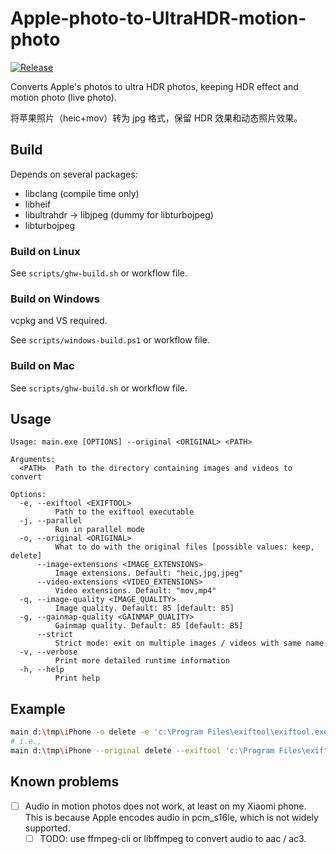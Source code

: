 # Apple-photo-to-UltraHDR-motion-photo

[![Release](https://github.com/gwy15/Apple-photo-to-UltraHDR-motion-photo/actions/workflows/release.yml/badge.svg)](https://github.com/gwy15/Apple-photo-to-UltraHDR-motion-photo/actions/workflows/release.yml)

Converts Apple's photos to ultra HDR photos, keeping HDR effect and motion photo (live photo).

将苹果照片（heic+mov）转为 jpg 格式，保留 HDR 效果和动态照片效果。

## Build

Depends on several packages:
- libclang (compile time only)
- libheif
- libultrahdr -> libjpeg (dummy for libturbojpeg)
- libturbojpeg

### Build on Linux
See `scripts/ghw-build.sh` or workflow file.

### Build on Windows
vcpkg and VS required.

See `scripts/windows-build.ps1` or workflow file.

### Build on Mac
See `scripts/ghw-build.sh` or workflow file.

## Usage
```
Usage: main.exe [OPTIONS] --original <ORIGINAL> <PATH>

Arguments:
  <PATH>  Path to the directory containing images and videos to convert

Options:
  -e, --exiftool <EXIFTOOL>
          Path to the exiftool executable
  -j, --parallel
          Run in parallel mode
  -o, --original <ORIGINAL>
          What to do with the original files [possible values: keep, delete]
      --image-extensions <IMAGE_EXTENSIONS>
          Image extensions. Default: "heic,jpg,jpeg"
      --video-extensions <VIDEO_EXTENSIONS>
          Video extensions. Default: "mov,mp4"
  -q, --image-quality <IMAGE_QUALITY>
          Image quality. Default: 85 [default: 85]
  -g, --gainmap-quality <GAINMAP_QUALITY>
          Gainmap quality. Default: 85 [default: 85]
      --strict
          Strict mode: exit on multiple images / videos with same name
  -v, --verbose
          Print more detailed runtime information
  -h, --help
          Print help
```

## Example
```bash
main d:\tmp\iPhone -o delete -e 'c:\Program Files\exiftool\exiftool.exe' -j --strict
# i.e.,
main d:\tmp\iPhone --original delete --exiftool 'c:\Program Files\exiftool\exiftool.exe' -j --strict
```

## Known problems
- [ ] Audio in motion photos does not work, at least on my Xiaomi phone. This is because Apple encodes audio in pcm_s16le, which is not widely supported.
    - [ ] TODO: use ffmpeg-cli or libffmpeg to convert audio to aac / ac3.
